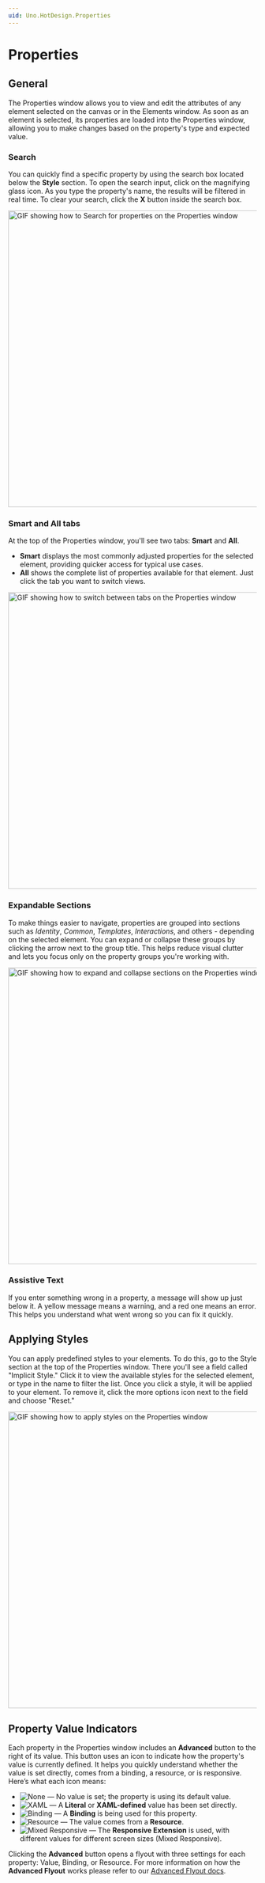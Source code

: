 ```yaml
---
uid: Uno.HotDesign.Properties
---
```


# Properties

## General

The Properties window allows you to view and edit the attributes of any element selected on the canvas or in the Elements window. As soon as an element is selected, its properties are loaded into the Properties window, allowing you to make changes based on the property's type and expected value.

### Search

You can quickly find a specific property by using the search box located below the **Style** section. To open the search input, click on the magnifying glass icon. As you type the property's name, the results will be filtered in real time. To clear your search, click the **X** button inside the search box.

<img src="Assets/core-tools/media/properties-search.gif" height="600" alt="GIF showing how to Search for properties on the Properties window" />

### Smart and All tabs

At the top of the Properties window, you'll see two tabs: **Smart** and **All**.
- **Smart** displays the most commonly adjusted properties for the selected element, providing quicker access for typical use cases.
- **All** shows the complete list of properties available for that element.
Just click the tab you want to switch views.

<img src="Assets/core-tools/media/properties-smart-tab.gif" height="600" alt="GIF showing how to switch between tabs on the Properties window" />

### Expandable Sections

To make things easier to navigate, properties are grouped into sections such as *Identity*, *Common*, *Templates*, *Interactions*, and others - depending on the selected element. You can expand or collapse these groups by clicking the arrow next to the group title. This helps reduce visual clutter and lets you focus only on the property groups you're working with.

<img src="Assets/core-tools/media/properties-expandable-sections.gif" height="600" alt="GIF showing how to expand and collapse sections on the Properties window" />

### Assistive Text

If you enter something wrong in a property, a message will show up just below it. A yellow message means a warning, and a red one means an error. This helps you understand what went wrong so you can fix it quickly. <!-- TODO: Add screenshot?  -->

## Applying Styles

You can apply predefined styles to your elements. To do this, go to the Style section at the top of the Properties window. There you'll see a field called "Implicit Style." Click it to view the available styles for the selected element, or type in the name to filter the list. Once you click a style, it will be applied to your element. To remove it, click the more options icon next to the field and choose "Reset."

<img src="Assets/core-tools/media/properties-apply-styles.gif" height="600" alt="GIF showing how to apply styles on the Properties window" />

## Property Value Indicators

Each property in the Properties window includes an **Advanced** button to the right of its value. This button uses an icon to indicate how the property's value is currently defined. It helps you quickly understand whether the value is set directly, comes from a binding, a resource, or is responsive. Here’s what each icon means:

- ![None](Assets/properties-view-advcd-button-none.png) — No value is set; the property is using its default value.
- ![XAML](Assets/properties-view-advcd-button-xaml.png) — A **Literal** or **XAML-defined** value has been set directly.
- ![Binding](Assets/properties-view-advcd-button-binding.png) — A **Binding** is being used for this property.
- ![Resource](Assets/properties-view-advcd-button-resource.png) — The value comes from a **Resource**.
- ![Mixed Responsive](Assets/properties-view-advcd-button-mixed-responsive.png) — The **Responsive Extension** is used, with different values for different screen sizes (Mixed Responsive).

Clicking the **Advanced** button opens a flyout with three settings for each property: Value, Binding, or Resource. For more information on how the **Advanced Flyout** works please refer to our [Advanced Flyout docs](xref:Uno.HotDesign.Properties.AdvancedFlyout).
